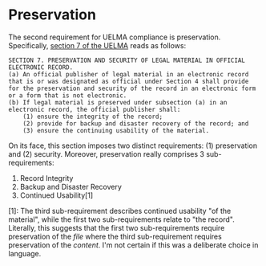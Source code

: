 # Preservation

The second requirement for UELMA compliance is preservation. Specifically, [section 7 of the UELMA](/primary_materials/uelma_act.md/#sec7) reads as follows:

```
SECTION 7. PRESERVATION AND SECURITY OF LEGAL MATERIAL IN OFFICIAL ELECTRONIC RECORD. 
(a) An official publisher of legal material in an electronic record that is or was designated as official under Section 4 shall provide for the preservation and security of the record in an electronic form or a form that is not electronic.  
(b) If legal material is preserved under subsection (a) in an electronic record, the official publisher shall:  
	(1) ensure the integrity of the record;  
	(2) provide for backup and disaster recovery of the record; and  
	(3) ensure the continuing usability of the material.
```

On its face, this section imposes two distinct requirements: (1) preservation and (2) security. Moreover, preservation really comprises 3 sub-requirements:

1. Record Integrity
2. Backup and Disaster Recovery
3. Continued Usability[1]



[1]: The third sub-requirement describes continued usability "of the material", while the first two sub-requirements relate to "the record". Literally, this suggests that the first two sub-requirements require preservation of the *file* where the third sub-requirement requires preservation of the *content*. I'm not certain if this was a deliberate choice in language.
